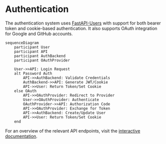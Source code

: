 # Authentication

The authentication system uses [FastAPI-Users](https://fastapi-users.github.io/fastapi-users/latest/) with support for both bearer token and cookie-based authentication. It also supports OAuth integration for Google and GitHub accounts.

```mermaid
sequenceDiagram
    participant User
    participant API
    participant AuthBackend
    participant OAuthProvider

    User->>API: Login Request
    alt Password Auth
        API->>AuthBackend: Validate Credentials
        AuthBackend->>API: Generate JWT/Cookie
        API->>User: Return Token/Set Cookie
    else OAuth
        API->>OAuthProvider: Redirect to Provider
        User->>OAuthProvider: Authenticate
        OAuthProvider->>API: Authorization Code
        API->>OAuthProvider: Exchange for Token
        API->>AuthBackend: Create/Update User
        API->>User: Return Token/Set Cookie
    end
```

For an overview of the relevant API endpoints, visit the [interactive documentation](https://api2.cml-relab.org/docs#tag/auth).
